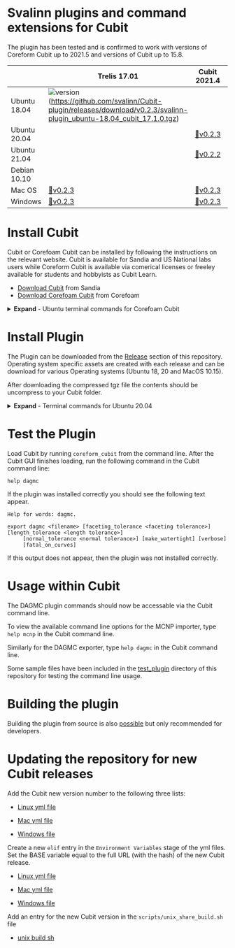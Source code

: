 Svalinn plugins and command extensions for Cubit
=================================================

The plugin has been tested and is confirmed to work with versions of Coreform 
Cubit up to 2021.5 and versions of Cubit up to 15.8.

|              | Trelis 17.01       | Cubit 2021.4 | Cubit 2021.5 | Cubit 2021.11 |
|--------------|--------------------|--------------|--------------|--------------|
| Ubuntu 18.04 | ![version](https://img.shields.io/badge/version-0.2.3-green)(https://github.com/svalinn/Cubit-plugin/releases/download/v0.2.3/svalinn-plugin_ubuntu-18.04_cubit_17.1.0.tgz)|              |              |              |
| Ubuntu 20.04 |                    |  [:link:v0.2.3](https://github.com/svalinn/Cubit-plugin/releases/download/v0.2.3/svalinn-plugin_ubuntu-20.04_cubit_2021.4.tgz)|  [:link:v0.2.3](https://github.com/svalinn/Cubit-plugin/releases/download/v0.2.3/svalinn-plugin_ubuntu-20.04_cubit_2021.5.tgz) | [:link:v0.2.3](https://github.com/svalinn/Cubit-plugin/releases/download/v0.2.3/svalinn-plugin_ubuntu-20.04_cubit_2021.11.tgz) |
| Ubuntu 21.04 |                    |  [:link:v0.2.2](https://github.com/svalinn/Cubit-plugin/releases/download/0.2.2/svalinn-plugin_ubuntu-21.04_cubit_2021.4.tgz)|  [:link:v0.2.3](https://github.com/svalinn/Cubit-plugin/releases/download/v0.2.3/svalinn-plugin_ubuntu-21.04_cubit_2021.5.tgz) | [:link:v0.2.3](https://github.com/svalinn/Cubit-plugin/releases/download/v0.2.3/svalinn-plugin_ubuntu-21.04_cubit_2021.11.tgz) |
| Debian 10.10 |                    |              |  [:link:v0.2.3](https://github.com/svalinn/Cubit-plugin/releases/download/v0.2.3/svalinn-plugin_debian-10.10_cubit_2021.5.tgz) | [:link:v0.2.3](https://github.com/svalinn/Cubit-plugin/releases/download/v0.2.3/svalinn-plugin_debian-10.10_cubit_2021.11.tgz) |
| Mac OS  |  [:link:v0.2.3](https://github.com/svalinn/Cubit-plugin/releases/download/v0.2.3/svalinn-plugin_macos_cubit_17.1.0.tgz) |  [:link:v0.2.3](https://github.com/svalinn/Cubit-plugin/releases/download/v0.2.3/svalinn-plugin_macos_cubit_2021.4.tgz) |  [:link:v0.2.3](https://github.com/svalinn/Cubit-plugin/releases/download/v0.2.3/svalinn-plugin_macos_cubit_2021.5.tgz) | [:link:v0.2.3](https://github.com/svalinn/Cubit-plugin/releases/download/v0.2.3/svalinn-plugin_macos_cubit_2021.11.tgz) |
|Windows  |  [:link:v0.2.3](https://github.com/svalinn/Cubit-plugin/releases/download/v0.2.3/svalinn_plugin_windows_17.1.0.zip) |  [:link:v0.2.3](https://github.com/svalinn/Cubit-plugin/releases/download/v0.2.3/svalinn_plugin_windows_2021.4.zip) |  [:link:v0.2.3](https://github.com/svalinn/Cubit-plugin/releases/download/v0.2.3/svalinn_plugin_windows_2021.5.zip) | [:link:v0.2.3](https://github.com/svalinn/Cubit-plugin/releases/download/v0.2.3/svalinn_plugin_windows_2021.11.zip) |

Install Cubit
==============

Cubit or Corefoam Cubit can be installed by following the instructions on the
relevant website. Cubit is available for Sandia and US National labs users
while Coreform Cubit is available via comerical licenses or freeley available
for students and hobbyists as Cubit Learn.

- [Download Cubit](https://cubit.sandia.gov/downloads.html) from Sandia
- [Download Corefoam Cubit](https://coreform.com/products/downloads/) from Corefoam

<details>
    <summary><b>Expand</b> - Ubuntu terminal commands for Corefoam Cubit</summary>
    <pre><code class="language-html">
    sudo apt update
    sudo apt-get install wget
    wget -O coreform-cubit-2021.5.deb https://f002.backblazeb2.com/file/cubit-downloads/Coreform-Cubit/Releases/Linux/Coreform-Cubit-2021.5%2B15962_5043ef39-Lin64.deb
    sudo dpkg -i coreform-cubit-2021.5.deb 
    </code></pre>
</details>


Install Plugin
==============

The Plugin can be downloaded from the [Release](https://github.com/svalinn/Cubit-plugin/releases)
section of this repository. Operating system specific assets are created with
each release and can be download for various Operating systems (Ubuntu 18, 20
and MacOS 10.15).

After downloading the compressed tgz file the contents should be uncompress to
your Cubit folder.
<details>
    <summary><b>Expand</b> - Terminal commands for Ubuntu 20.04</summary>
    <pre><code class="language-html">
    wget https://github.com/svalinn/Cubit-plugin/releases/download/0.1.0/svalinn-plugin_ubuntu-20.04_cubit_2021.5.tgz
    sudo tar -xzvf svalinn-plugin_ubuntu-20.04_cubit_2021.5.tgz -C /opt/Coreform-Cubit-2021.5
    </code></pre>
</details>


Test the Plugin
===============

Load Cubit by running ```coreform_cubit``` from the command line. After the
Cubit GUI finishes loading, run the following command in the Cubit command line:

```
help dagmc
```

If the plugin was installed correctly you should see the following text appear.

```
Help for words: dagmc.

export dagmc <filename> [faceting_tolerance <faceting tolerance>] [length_tolerance <length tolerance>]
     [normal_tolerance <normal tolerance>] [make_watertight] [verbose]
     [fatal_on_curves]
```

If this output does not appear, then the plugin was not installed correctly.

Usage within Cubit
==================

The DAGMC plugin commands should now be accessable via the Cubit command line.

To view the available command line options for the MCNP importer, type
```help mcnp``` in the Cubit command line.

Similarly for the DAGMC exporter, type ```help dagmc``` in the Cubit command line.

Some sample files have been included in the [test_plugin](test_plugin)
directory of this repository for testing the command line usage.


Building the plugin
===================

Building the plugin from source is also [possible](README_dev.md) but only recommended for developers.


Updating the repository for new Cubit releases
==============================================

Add the Cubit new version number to the following three lists:

- [Linux yml file](https://github.com/svalinn/Cubit-plugin/blob/453a2903306a635dbaedb573521f96351a83ed6b/.github/workflows/unix_linux.yml#L35)

- [Mac yml file](https://github.com/svalinn/Cubit-plugin/blob/453a2903306a635dbaedb573521f96351a83ed6b/.github/workflows/unix_mac.yml#L37)

- [Windows file](https://github.com/svalinn/Cubit-plugin/blob/453a2903306a635dbaedb573521f96351a83ed6b/.github/workflows/windows.yml#L38)

Create a new ```elif``` entry in the ```Environment Variables``` stage of the yml files. Set the BASE variable equal to the full URL (with the hash) of the new Cubit release.

- [Linux yml file](https://github.com/svalinn/Cubit-plugin/blob/453a2903306a635dbaedb573521f96351a83ed6b/.github/workflows/unix_linux.yml#L75-L92)

- [Mac yml file](https://github.com/svalinn/Cubit-plugin/blob/453a2903306a635dbaedb573521f96351a83ed6b/.github/workflows/unix_mac.yml#L49-L66)

- [Windows file](https://github.com/svalinn/Cubit-plugin/blob/453a2903306a635dbaedb573521f96351a83ed6b/.github/workflows/windows.yml#L53-L67)

Add an entry for the new Cubit version in the ```scripts/unix_share_build.sh``` file

- [unix build sh](https://github.com/svalinn/Cubit-plugin/blob/453a2903306a635dbaedb573521f96351a83ed6b/scripts/unix_share_build.sh#L218)

